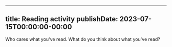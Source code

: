 
---
title: Reading activity
publishDate: 2023-07-15T00:00:00-00:00
---

 Who cares what you've read. What do you think about what you've read?
